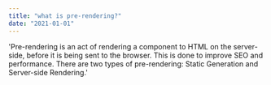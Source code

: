 ```yaml
---
title: "what is pre-rendering?"
date: "2021-01-01"
---
```


'Pre-rendering is an act of rendering a component to HTML on the server-side, before it is being sent to the browser. This is done to improve SEO and performance. There are two types of pre-rendering: Static Generation and Server-side Rendering.'
